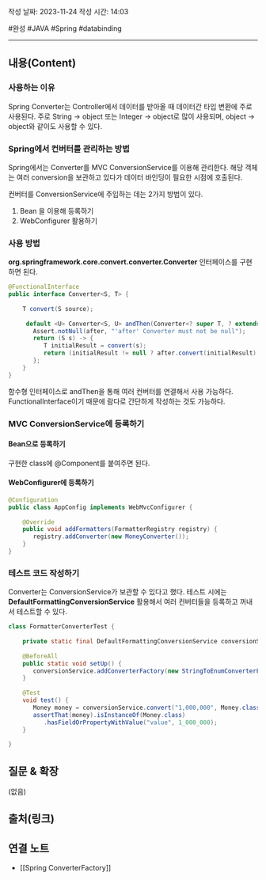 작성 날짜: 2023-11-24
작성 시간: 14:03

#완성 #JAVA #Spring #databinding 

----
## 내용(Content)

### 사용하는 이유
Spring Converter는 Controller에서 데이터를 받아올 때 데이터간 타입 변환에 주로 사용된다. 
주로 String -> object 또는 Integer -> object로 많이 사용되며, object -> object와 같이도 사용할 수 있다.


### Spring에서 컨버터를 관리하는 방법

Spring에서는 Converter를 MVC ConversionService를 이용해 관리한다. 해당 객체는 여러 conversion을 보관하고 있다가 데이터 바인딩이 필요한 시점에 호출된다.

컨버터를 ConversionService에 주입하는 데는 2가지 방법이 있다.

1. Bean 을 이용해 등록하기
2. WebConfigurer 활용하기

### 사용 방법
**org.springframework.core.convert.converter.Converter** 인터페이스를 구현하면 된다.

```java
@FunctionalInterface  
public interface Converter<S, T> {  
  
    T convert(S source);  
  
     default <U> Converter<S, U> andThen(Converter<? super T, ? extends U> after) {  
       Assert.notNull(after, "'after' Converter must not be null");  
       return (S s) -> {  
          T initialResult = convert(s);  
          return (initialResult != null ? after.convert(initialResult) : null);  
       };  
    }  
}
```

함수형 인터페이스로  andThen을 통해 여러 컨버터를 연결해서 사용 가능하다. FunctionalInterface이기 때문에 람다로 간단하게 작성하는 것도 가능하다.

### MVC ConversionService에 등록하기

#### Bean으로 등록하기

구현한 class에 @Component를 붙여주면 된다.

#### WebConfigurer에 등록하기

```java
@Configuration  
public class AppConfig implements WebMvcConfigurer {  
  
    @Override  
    public void addFormatters(FormatterRegistry registry) {  
       registry.addConverter(new MoneyConverter());  
    }  
}
```


### 테스트 코드 작성하기

Converter는 ConversionService가 보관할 수 있다고 했다. 테스트 시에는 **DefaultFormattingConversionService** 활용해서 여러 컨버터들을 등록하고 꺼내서 테스트할 수 있다.


```java
class FormatterConverterTest {  
  
    private static final DefaultFormattingConversionService conversionService = new DefaultFormattingConversionService();  
  
    @BeforeAll  
    public static void setUp() {  
       conversionService.addConverterFactory(new StringToEnumConverterFactory());  
    }  
  
    @Test  
    void test() {  
       Money money = conversionService.convert("1,000,000", Money.class);  
       assertThat(money).isInstanceOf(Money.class)  
          .hasFieldOrPropertyWithValue("value", 1_000_000);  
    }  
  
}
```


## 질문 & 확장

(없음)

## 출처(링크)


## 연결 노트

- [[Spring ConverterFactory]]










